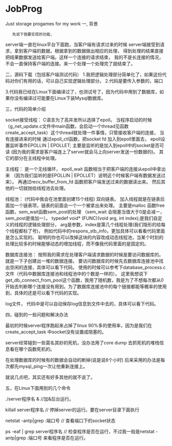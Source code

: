 # JobProg
Just storage progames for my work
一, 背景

       先说下我要实现的功能，
server端一直在linux平台下面跑，当客户端有请求过来的时候
server端接受到请求，拿到客户端的数据，根据拿到的数据做出相应的处理，
得到处理的结果直接把结果数据发送给客户端。这样一个连接的请求结束，
我的不是长连接的情况，不会一直保持客户端的连接。来一个处理一个处理完了就结束了。

二，源码下载（包括客户端测试代码）
1.我把逻辑处理部分简单化了，如果这份代码对你们有用的话，可以自己实现逻辑处理部分。
2.代码是要传入参数的，端口

3.代码我已经在Linux下面编译过了，也测试号了，因为代码中用到了数据库，如果你没有编译过可能要在Linux下装Mysql数据库。


三，代码的简单介绍

socket接受线程：
C语言为了高并发所以选择了epoll。
当程序启动的时候（g_net_update.c文件中main函数，会启动一个thread见函数create_accept_task）这个thread就处理一件事情，只管接收客户端的连接，
当有连接进来的时候 通过epoll_ctl函数，把socket fd 加入到epoll里面去，
epoll设置监听事件EPOLLIN | EPOLLET; 
主要是监听的是加入到epoll中的socket是否可读
(因为我的需求是客户端连上了server就会马上向server发送一份数据的)。
其它的部分在主线程中处理。


主线程：
是一个无线循环，
epoll_wait 函数相当于把客户端的连接从epoll中拿出来
（因为我们监听的是EPOLLIN | EPOLLET）说明这个时候客户端有数据发送过来）。
再通过recv_buffer_from_fd 函数把客户端发送过来的数据读出来。
然后其他的一切就抛给线程池去处理。


线程池：
(代码中我会在池里面创建15个线程) 双向链表。
加入线程就是在链表后面加一个链表项，链表的前面会一个一个被拿出来处理。
主要是malloc 函数free函数，sem_wait函数sem_post的处理
（sem_wait 会阻塞当值大于0是会减一，sem_post是值加一）。
typedef void* (FUNC)(void arg, int index);是我们自定义的线程的逻辑处理部分，
arg是参数，index是第几个线程处理(我们隐形的给每个线程都标了号)，
例如代码中的respons_stb_info，更加具体可以看看代码里面是怎么实现的。
聪明的你也可以改掉这块的内容改成动态线程池，当某个时刻的处理比较多的时候能够动态的增加线程，而不像我代码里面的是固定的。


数据库连接池：
按照我的需求在处理客户端请求数据的时候是要访问数据库的。
就是一下子创建出一堆的数据连接。
要访问数据库的时候先去数据库连接池中找出空闲的连接，具体可以看下代码。
使用的时候可以参考下database_process.c文件（代码中数据库连接池和线程池中的个数是一样的）。
这里我想说下get_db_connect_from_pool这个函数，我用了随机数，我是为了不想每次都从0开始去判断哪个连接没有用到。为了数据库连接池中的每个链接都能等概率的使用到，具体的还是可以看下代码的实现。

log文件，
代码中是可以自动保存log信息到文件中去的，具体可以看下代码。

四，碰到的一些问题和解决办法

最初的时候server程序跑起来占掉了linux 90%多的使用率，因为是我们在create_accept_task 中socket没有设置成阻塞的。

server经常碰到一些莫名其妙的死机，没办法用了core dump 去抓死机的堆栈信息看在哪个函数死机的。

在处理数据库的时候有的数据会自动的断掉(说是说8个小时) 后来采用的办法是每次都先mysql_ping一次让他重新连接上。

就说几点吧，其实还有好多其他的就不说了。


五，在Linux下面用到的几个命令

./server程序名 & //加&后台运行。

killall server程序名 // 停掉server的运行。要在server目录下面执行

netstat -antp|grep :端口号 // 查看端口下的socket状态

ps -eaf | grep server程序名 // 检查程序是否在运行，不过我一般是netstat -antp|grep :端口号 来看程序是否在运行。

